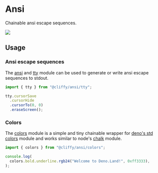 # Ansi

Chainable ansi escape sequences.

![](assets/img/demo.gif)

## Usage

### Ansi escape sequences

The [ansi](./ansi.md) and [tty](./tty.md) module can be used to generate or
write ansi escape sequences to stdout.

```typescript
import { tty } from "@cliffy/ansi/tty";

tty.cursorSave
  .cursorHide
  .cursorTo(0, 0)
  .eraseScreen();
```

### Colors

The [colors](./colors.md) module is a simple and tiny chainable wrapper for
[deno's std colors](https://deno.land/std/fmt/colors.ts) module and works
similar to node's [chalk](https://github.com/chalk/chalk) module.

```typescript
import { colors } from "@cliffy/ansi/colors";

console.log(
  colors.bold.underline.rgb24("Welcome to Deno.Land!", 0xff3333),
);
```
